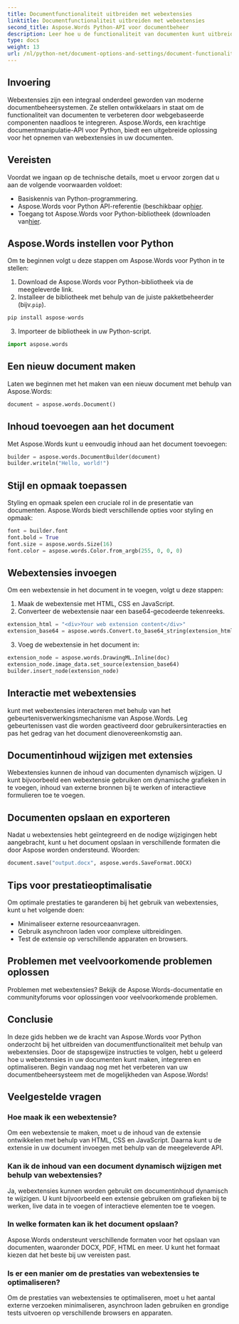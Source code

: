 ```yaml
---
title: Documentfunctionaliteit uitbreiden met webextensies
linktitle: Documentfunctionaliteit uitbreiden met webextensies
second_title: Aspose.Words Python-API voor documentbeheer
description: Leer hoe u de functionaliteit van documenten kunt uitbreiden met webextensies met Aspose.Words voor Python. Stapsgewijze handleiding met broncode voor naadloze integratie.
type: docs
weight: 13
url: /nl/python-net/document-options-and-settings/document-functionality-web-extensions/
---
```


## Invoering

Webextensies zijn een integraal onderdeel geworden van moderne documentbeheersystemen. Ze stellen ontwikkelaars in staat om de functionaliteit van documenten te verbeteren door webgebaseerde componenten naadloos te integreren. Aspose.Words, een krachtige documentmanipulatie-API voor Python, biedt een uitgebreide oplossing voor het opnemen van webextensies in uw documenten.

## Vereisten

Voordat we ingaan op de technische details, moet u ervoor zorgen dat u aan de volgende voorwaarden voldoet:

- Basiskennis van Python-programmering.
-  Aspose.Words voor Python API-referentie (beschikbaar op[hier](https://reference.aspose.com/words/python-net/).
- Toegang tot Aspose.Words voor Python-bibliotheek (downloaden van[hier](https://releases.aspose.com/words/python/).

## Aspose.Words instellen voor Python

Om te beginnen volgt u deze stappen om Aspose.Words voor Python in te stellen:

1. Download de Aspose.Words voor Python-bibliotheek via de meegeleverde link.
2.  Installeer de bibliotheek met behulp van de juiste pakketbeheerder (bijv.`pip`).

```python
pip install aspose-words
```

3. Importeer de bibliotheek in uw Python-script.

```python
import aspose.words
```

## Een nieuw document maken

Laten we beginnen met het maken van een nieuw document met behulp van Aspose.Words:

```python
document = aspose.words.Document()
```

## Inhoud toevoegen aan het document

Met Aspose.Words kunt u eenvoudig inhoud aan het document toevoegen:

```python
builder = aspose.words.DocumentBuilder(document)
builder.writeln("Hello, world!")
```

## Stijl en opmaak toepassen

Styling en opmaak spelen een cruciale rol in de presentatie van documenten. Aspose.Words biedt verschillende opties voor styling en opmaak:

```python
font = builder.font
font.bold = True
font.size = aspose.words.Size(16)
font.color = aspose.words.Color.from_argb(255, 0, 0, 0)
```

## Webextensies invoegen

Om een webextensie in het document in te voegen, volgt u deze stappen:

1. Maak de webextensie met HTML, CSS en JavaScript.
2. Converteer de webextensie naar een base64-gecodeerde tekenreeks.

```python
extension_html = "<div>Your web extension content</div>"
extension_base64 = aspose.words.Convert.to_base64_string(extension_html)
```

3. Voeg de webextensie in het document in:

```python
extension_node = aspose.words.DrawingML.Inline(doc)
extension_node.image_data.set_source(extension_base64)
builder.insert_node(extension_node)
```

## Interactie met webextensies

kunt met webextensies interacteren met behulp van het gebeurtenisverwerkingsmechanisme van Aspose.Words. Leg gebeurtenissen vast die worden geactiveerd door gebruikersinteracties en pas het gedrag van het document dienovereenkomstig aan.

## Documentinhoud wijzigen met extensies

Webextensies kunnen de inhoud van documenten dynamisch wijzigen. U kunt bijvoorbeeld een webextensie gebruiken om dynamische grafieken in te voegen, inhoud van externe bronnen bij te werken of interactieve formulieren toe te voegen.

## Documenten opslaan en exporteren

Nadat u webextensies hebt geïntegreerd en de nodige wijzigingen hebt aangebracht, kunt u het document opslaan in verschillende formaten die door Aspose worden ondersteund. Woorden:

```python
document.save("output.docx", aspose.words.SaveFormat.DOCX)
```

## Tips voor prestatieoptimalisatie

Om optimale prestaties te garanderen bij het gebruik van webextensies, kunt u het volgende doen:

- Minimaliseer externe resourceaanvragen.
- Gebruik asynchroon laden voor complexe uitbreidingen.
- Test de extensie op verschillende apparaten en browsers.

## Problemen met veelvoorkomende problemen oplossen

Problemen met webextensies? Bekijk de Aspose.Words-documentatie en communityforums voor oplossingen voor veelvoorkomende problemen.

## Conclusie

In deze gids hebben we de kracht van Aspose.Words voor Python onderzocht bij het uitbreiden van documentfunctionaliteit met behulp van webextensies. Door de stapsgewijze instructies te volgen, hebt u geleerd hoe u webextensies in uw documenten kunt maken, integreren en optimaliseren. Begin vandaag nog met het verbeteren van uw documentbeheersysteem met de mogelijkheden van Aspose.Words!

## Veelgestelde vragen

### Hoe maak ik een webextensie?

Om een webextensie te maken, moet u de inhoud van de extensie ontwikkelen met behulp van HTML, CSS en JavaScript. Daarna kunt u de extensie in uw document invoegen met behulp van de meegeleverde API.

### Kan ik de inhoud van een document dynamisch wijzigen met behulp van webextensies?

Ja, webextensies kunnen worden gebruikt om documentinhoud dynamisch te wijzigen. U kunt bijvoorbeeld een extensie gebruiken om grafieken bij te werken, live data in te voegen of interactieve elementen toe te voegen.

### In welke formaten kan ik het document opslaan?

Aspose.Words ondersteunt verschillende formaten voor het opslaan van documenten, waaronder DOCX, PDF, HTML en meer. U kunt het formaat kiezen dat het beste bij uw vereisten past.

### Is er een manier om de prestaties van webextensies te optimaliseren?

Om de prestaties van webextensies te optimaliseren, moet u het aantal externe verzoeken minimaliseren, asynchroon laden gebruiken en grondige tests uitvoeren op verschillende browsers en apparaten.